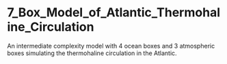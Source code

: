 # 7_Box_Model_of_Atlantic_Thermohaline_Circulation
An intermediate complexity model with 4 ocean boxes and 3 atmospheric boxes simulating the thermohaline circulation in the Atlantic.
